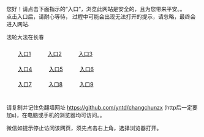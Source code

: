 您好！请点击下面指示的“入口”，浏览此网站是安全的，且为您带来平安。。 <br/>
点击入口后，请耐心等待， 过程中可能会出现无法打开的提示，请忽略，最终会进入网站. </br>

法轮大法在长春<br/>
<div style="padding:10px"><a style="margin:20px" target="_blank" href="https://d31g9q8jcz0n22.cloudfront.net/2Qpsp?aycieu" id="ccLink1" rel="nofollow">入口1</a> <a target="_blank" style="margin:20px" href="https://d1vg6yyd0kzkux.cloudfront.net/2Qpsp?gfzkoqf" id="ccLink2" rel="nofollow">入口2</a> <a style="margin:20px" target="_blank" href="https://d3f7mxl8gqwzno.cloudfront.net/2Qpsp?tiwsfd" id="ccLink3" rel="nofollow">入口3</a></div>

<div style="padding:10px" ><a style="margin:20px" target="_blank" href="https://d31g9q8jcz0n22.cloudfront.net/2Qpsp?aycieu" id="ccLink4" rel="nofollow">入口4</a> <a style="margin:20px" href="https://d1vg6yyd0kzkux.cloudfront.net/2Qpsp?gfzkoqf" target="_blank" id="ccLink5" rel="nofollow">入口5</a> <a style="margin:20px" href="https://d3f7mxl8gqwzno.cloudfront.net/2Qpsp?tiwsfd" target="_blank" id="ccLink6" rel="nofollow">入口6</a></div>

<div style="padding:10px"><a style="margin:20px" target="_blank" href="https://d31g9q8jcz0n22.cloudfront.net/2Qpsp?aycieu" id="ccLink7" rel="nofollow">入口7</a> <a style="margin:20px" href="https://d1vg6yyd0kzkux.cloudfront.net/2Qpsp?gfzkoqf" target="_blank" id="ccLink8" rel="nofollow">入口8</a> <a style="margin:20px" target="_blank" href="https://d3f7mxl8gqwzno.cloudfront.net/2Qpsp?tiwsfd" id="ccLink9" rel="nofollow">入口9</a></div>

<br/>



请复制并记住免翻墙网址 https://github.com/yntd/changchunzx (http后一定要加s)，在电脑或手机的浏览器均可访问。。<br/>

微信如提示停止访问该网页，须先点击右上角，选择浏览器打开。
